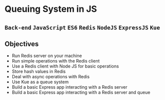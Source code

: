 # Queuing System in JS

## `Back-end` `JavaScript` `ES6` `Redis` `NodeJS` `ExpressJS` `Kue`

## Objectives
* Run Redis server on your machine
* Run simple operations with the Redis client
* Use a Redis client with Node JS for basic operations
* Store hash values in Redis
* Deal with async operations with Redis
* Use Kue as a queue system
* Build a basic Express app interacting with a Redis server
* Build a basic Express app interacting with a Redis server and queue 
